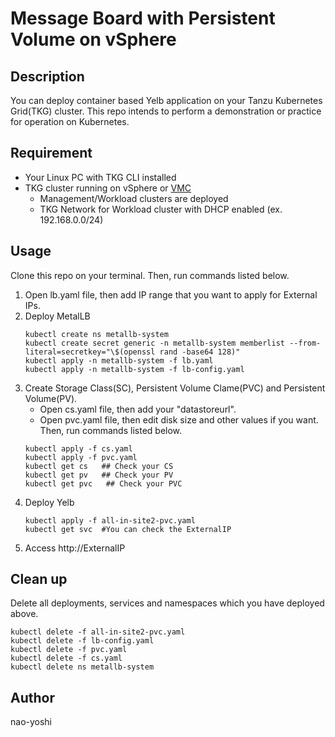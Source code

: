 # Message Board with Persistent Volume on vSphere

## Description
You can deploy container based Yelb application on your Tanzu Kubernetes Grid(TKG) cluster. This repo intends to perform a demonstration or practice for operation on Kubernetes.

## Requirement
- Your Linux PC with TKG CLI installed
- TKG cluster running on vSphere or [VMC](https://cloud.vmware.com/jp/vmc-aws) 
  - Management/Workload clusters are deployed
  - TKG Network for Workload cluster with DHCP enabled (ex. 192.168.0.0/24)

## Usage
Clone this repo on your terminal. Then, run commands listed below.
1. Open lb.yaml file, then add IP range that you want to apply for External IPs.
2. Deploy MetalLB
    ```
    kubectl create ns metallb-system
    kubectl create secret generic -n metallb-system memberlist --from-literal=secretkey="\$(openssl rand -base64 128)"
    kubectl apply -n metallb-system -f lb.yaml
    kubectl apply -n metallb-system -f lb-config.yaml
    ```
3. Create Storage Class(SC), Persistent Volume Clame(PVC) and Persistent Volume(PV). 
    - Open cs.yaml file, then add your "datastoreurl". 
    - Open pvc.yaml file, then edit disk size and other values if you want. Then, run commands listed below.
    ```
    kubectl apply -f cs.yaml
    kubectl apply -f pvc.yaml
    kubectl get cs   ## Check your CS
    kubectl get pv   ## Check your PV
    kubectl get pvc   ## Check your PVC
    ```
4. Deploy Yelb
    ```
    kubectl apply -f all-in-site2-pvc.yaml
    kubectl get svc  #You can check the ExternalIP
    ```
4. Access http://ExternalIP

## Clean up
Delete all deployments, services and namespaces which you have deployed above.
```
kubectl delete -f all-in-site2-pvc.yaml
kubectl delete -f lb-config.yaml
kubectl delete -f pvc.yaml
kubectl delete -f cs.yaml
kubectl delete ns metallb-system
```

## Author
nao-yoshi
